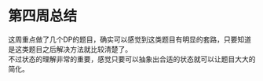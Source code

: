 # 第四周总结

这周重点做了几个DP的题目，确实可以感觉到这类题目有明显的套路，只要知道是这类题目之后解决方法就比较清楚了。  
不过状态的理解非常的重要，感觉只要可以抽象出合适的状态就可以让题目大大的简化。  
